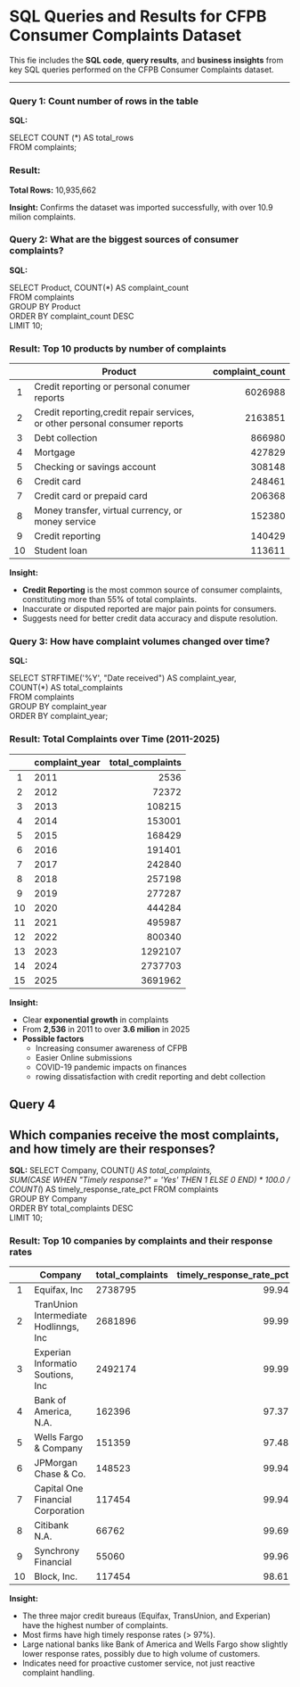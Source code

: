 # SQL Queries and Results for CFPB Consumer Complaints Dataset

This fie includes the **SQL code**, **query results**, and **business insights** from key SQL queries performed on the CFPB Consumer Complaints dataset.

---

### Query 1: Count number of rows in the table

**SQL:**

SELECT COUNT (*) AS total_rows  
FROM complaints;

### Result:

**Total Rows:** 10,935,662

**Insight:**
Confirms the dataset was imported successfully, with over 10.9 milion complaints.

### Query 2: What are the biggest sources of consumer complaints?

**SQL:**

 SELECT Product, COUNT(*) AS complaint_count  
 FROM complaints  
 GROUP BY Product  
 ORDER BY complaint_count DESC  
 LIMIT 10;

### Result: Top 10 products by number of complaints

|     | Product                                                                     | complaint_count |
|:---:|-----------------------------------------------------------------------------|----------------:|
|  1  | Credit reporting or personal conumer reports                                |     6026988     |
|  2  | Credit reporting,credit repair services, or other personal consumer reports |     2163851     |
|  3  | Debt collection                                                             |      866980     |
|  4  | Mortgage                                                                    |      427829     |
|  5  | Checking or savings account                                                 |      308148     |
|  6  | Credit card                                                                 |      248461     |
|  7  | Credit card or prepaid card                                                 |      206368     |
|  8  | Money transfer, virtual currency, or money service                          |      152380     |
|  9  | Credit reporting                                                            |      140429     |
|  10 | Student loan                                                                |      113611     |

**Insight:**

- **Credit Reporting** is the most common source of consumer complaints, constituting more than 55% of total complaints.
- Inaccurate or disputed reported are major pain points for consumers.
- Suggests need for better credit data accuracy and dispute resolution.
  
### Query 3: How have complaint volumes changed over time?

**SQL:**

SELECT STRFTIME('%Y', "Date received") AS complaint_year,   
COUNT(*) AS total_complaints         
FROM complaints  
GROUP BY complaint_year  
ORDER BY complaint_year;

### Result: Total Complaints over Time (2011-2025)

|     | complaint_year    | total_complaints |
|:---:|-------------------|-----------------:|
|  1  | 2011              |      2536        |
|  2  | 2012              |     72372        |
|  3  | 2013              |    108215        |
|  4  | 2014              |    153001        |
|  5  | 2015              |    168429        |
|  6  | 2016              |    191401        |
|  7  | 2017              |    242840        |
|  8  | 2018              |    257198        |
|  9  | 2019              |    277287        |
|  10 | 2020              |    444284        |
|  11 | 2021              |    495987        |
|  12 | 2022              |    800340        |
|  13 | 2023              |   1292107        |
|  14 | 2024              |   2737703        |
|  15 | 2025              |   3691962        |

**Insight:** 

- Clear **exponential growth** in complaints
- From **2,536** in 2011 to over **3.6 milion** in 2025
- **Possible factors**
  - Increasing consumer awareness of CFPB 
  - Easier Online submissions
  - COVID-19 pandemic impacts on finances
  - rowing dissatisfaction with credit reporting and debt collection 

## Query 4 
## Which companies receive the most complaints, and how timely are their responses?

**SQL:**
 SELECT Company,
 COUNT(*) AS total_complaints,  
 SUM(CASE WHEN "Timely response?" = 'Yes' THEN 1 ELSE 0 END) * 100.0 / COUNT(*) AS timely_response_rate_pct 
 FROM complaints  
 GROUP BY Company  
 ORDER BY total_complaints DESC  
 LIMIT 10;

### Result: Top 10 companies by complaints and their response rates

|     | Company                               | total_complaints | timely_response_rate_pct |
|:---:|---------------------------------------|------------------|-------------------------:|
|  1  | Equifax, Inc                          |    2738795       |      99.94               |
|  2  | TranUnion Intermediate Hodlinngs, Inc |    2681896       |      99.99               |
|  3  | Experian Informatio Soutions, Inc     |    2492174       |      99.99               |
|  4  | Bank of America, N.A.                 |     162396       |      97.37               |
|  5  | Wells Fargo & Company                 |     151359       |      97.48               |
|  6  | JPMorgan Chase & Co.                  |     148523       |      99.94               |
|  7  | Capital One Financial Corporation     |     117454       |      99.94               |
|  8  | Citibank N.A.                         |      66762       |      99.69               |
|  9  | Synchrony Financial                   |      55060       |      99.96               |
|  10 | Block, Inc.                           |      117454      |      98.61               |

**Insight:** 

- The three major credit bureaus (Equifax, TransUnion, and Experian) have the highest number of complaints.
- Most firms have high timely response rates (> 97%).
- Large national banks like Bank of America and Wells Fargo show slightly lower response rates, possibly due to high volume of customers.
- Indicates need for proactive customer service, not just reactive complaint handling.
